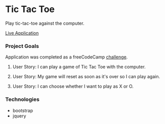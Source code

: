 # Tic Tac Toe

Play tic-tac-toe against the computer.

[Live Application](https://tic-tac-toe-dlzl.surge.sh)

### Project Goals

Application was completed as a freeCodeCamp [challenge](https://www.freecodecamp.org/challenges/build-a-tic-tac-toe-game).

1. User Story: I can play a game of Tic Tac Toe with the computer.

2. User Story: My game will reset as soon as it's over so I can play again.

3. User Story: I can choose whether I want to play as X or O.

### Technologies

* bootstrap
* jquery
